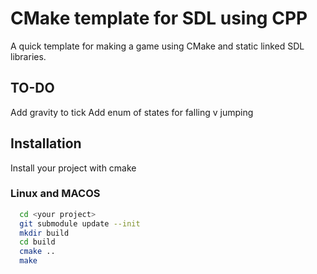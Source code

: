 # CMake template for SDL using CPP

A quick template for making a game using CMake and static linked SDL libraries.

## TO-DO
Add gravity to tick
Add enum of states for falling v jumping

## Installation

Install your project with cmake

### Linux and MACOS
```bash
  cd <your project>
  git submodule update --init
  mkdir build
  cd build
  cmake ..
  make
```

    
